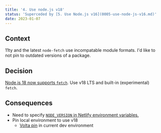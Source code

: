 ```yaml
---
title: '4. Use node.js v18'
status: 'Superceded by [5. Use Node.js v16](0005-use-node-js-v16.md)'
date: 2023-01-07
---
```


## Context

11ty and the latest `node-fetch` use incompatable module formats.
I'd like to not pin to outdated versions of a package.

## Decision

[Node.js 18 now supports `fetch`](https://nodejs.org/de/blog/announcements/v18-release-announce/#fetch-experimental). Use v18 LTS and built-in (experimental) `fetch`.

## Consequences

- Need to specify [`NODE_VERSION` in Netlify environment variables.](https://www.elian.codes/blog/21-12-03-set-your-node-version-in-netlify/)
- Pin local environment to use v18
  - [Volta pin](https://docs.volta.sh/reference/pin) in current dev environment
